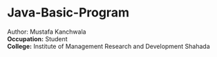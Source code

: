 # Java-Basic-Program 
Author: Mustafa Kanchwala <br>
<b>Occupation:</b> Student <br>
<b>College:</b> Institute of Management Research and Development Shahada
